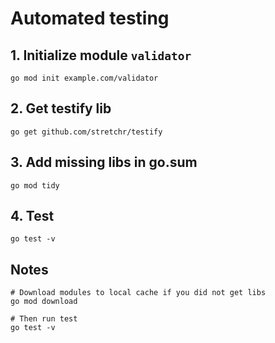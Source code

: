 # Automated testing

## 1. Initialize module `validator`
```
go mod init example.com/validator
```

## 2. Get testify lib
```
go get github.com/stretchr/testify
```

## 3. Add missing libs in go.sum
```
go mod tidy
```

## 4. Test
```
go test -v
```

## Notes
```
# Download modules to local cache if you did not get libs
go mod download

# Then run test
go test -v
```
